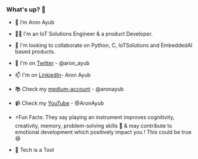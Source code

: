 ### What's up? 👋

- 🔭 I’m Aron Ayub
- 🧑‍💻 I'm an IoT Solutions Engineer & a product Developer.
- 👯 I'm looking to collaborate on Python, C, IoTSolutions and EmbeddedAI based products.
- 🤔 I'm on [Twitter](https://twitter.com/aron_ayub) - @aron_ayub
- 📫 I'm on [LinkiedIn](https://www.linkedin.com/in/aron-ayub/)- Aron Ayub
- 📚 Check my [medium-account](https://medium.com/@aronayub) - @aronayub
- 📹 Check my [YouTube](https://www.youtube.com/@AronAyub/videos) - @AronAyub

- ⚡Fun Facts: They say playing an instrument improves cognitivity, creativity, memory, problem-solving skills 🤔 & may contribute to emotional development which positively impact you ! This could be true 😄 
- 🔭 Tech is a Tool

<!--
**AronAyub/AronAyub** is a ✨ _special_ ✨ repository because its `README.md` (this file) appears on your GitHub profile.

Here are some ideas to get you started:

- 🔭 I’m currently working on ...
- 🌱 I’m currently learning ...
- 👯 I’m looking to collaborate on ...
- 🤔 I’m looking for help with ...
- 💬 Ask me about ...
- 📫 How to reach me: ...
- 😄 Pronouns: ...
- ⚡ Fun fact: ...
--> 
